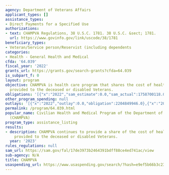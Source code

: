 ```yaml
---
agency: Department of Veterans Affairs
applicant_types: []
assistance_types:
- Direct Payments for a Specified Use
authorizations:
- text: CHAMPVA Regulations, 38 U.S.C. 1781. 38 U.S.C. &sect; 1781.
  url: https://www.govinfo.gov/link/uscode/38/1781
beneficiary_types:
- Veteran/Service person/Reservist (including dependents
categories:
- Health - General Health and Medical
cfda: '64.039'
fiscal_year: '2022'
grants_url: https://grants.gov/search-grants?cfda=64.039
is_subpart_f: 0
layout: program
objective: CHAMPVA is health care program that shares the cost of health care services
  provided to the deceased or disabled Veterans.
obligations: '[{"x":"2022","sam_estimate":0.0,"sam_actual":1758700118.0,"usa_spending_actual":2204849946.0},{"x":"2023","sam_estimate":1707157216.0,"sam_actual":0.0,"usa_spending_actual":2253809980.0},{"x":"2024","sam_estimate":2064617317.0,"sam_actual":0.0,"usa_spending_actual":478486723.0}]'
other_program_spending: null
outlays: '[{"x":"2022","outlay":0.0,"obligation":2204849946.0},{"x":"2023","outlay":0.0,"obligation":2253809980.0},{"x":"2024","outlay":0.0,"obligation":478486723.0}]'
permalink: /program/64.039.html
popular_name: Civilian Health and Medical Program of the Department of Veterans Affairs
  (CHAMPVA)
program_type: assistance_listing
results:
- description: CHAMPVA continues to provide a share of the cost of health care services
    provided to the deceased or disabled Veterans.
  year: '2023'
rules_regulations: null
sam_url: https://sam.gov/fal/17de3973b2464391bdff88ce4ed741ac/view
sub-agency: N/A
title: CHAMPVA
usaspending_url: https://www.usaspending.gov/search/?hash=e9ef5b66b3c23e74f73f5082902fc284
---
```

